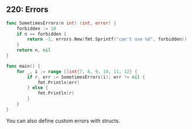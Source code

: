 ## 220: Errors

```go
func SometimesErrors(n int) (int, error) {
	forbidden := 10
	if n == forbidden {
		return -1, errors.New(fmt.Sprintf("can't use %d", forbidden))
	}
	return n, nil
}

func main() {
	for _, i := range []int{7, 8, 9, 10, 11, 12} {
		if r, err := SometimesErrors(i); err != nil {
			fmt.Println(err)
		} else {
			fmt.Println(r)
		}
	}
}
```

You can also define custom errors with structs.

